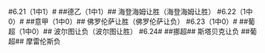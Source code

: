 ﻿#6.21（1中1）#
##德乙（1中1）##
海登海姆让胜（海登海姆让胜）
#6.22（1中0）#
##意甲（1中0）##
佛罗伦萨让胜（佛罗伦萨让负）
#6.23（1中0）#
##葡超（1中0）##
波尔图让负（波尔图让胜）
#6.24#
##挪超##
斯塔贝克让负
##葡超##
摩雷伦斯负